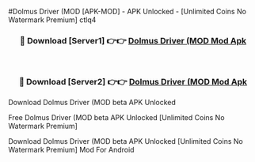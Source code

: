#Dolmus Driver (MOD [APK-MOD] - APK Unlocked - [Unlimited Coins No Watermark Premium] ctlq4



<div align="center">

<h3>🔴 Download [Server1] 👉👉 <a href="https://momento.my/?title=Dolmus_Driver_(MOD">Dolmus Driver (MOD Mod Apk</a></h3><br>

<h3>🔴 Download [Server2] 👉👉 <a href="https://momento.my/?title=Dolmus_Driver_(MOD">Dolmus Driver (MOD Mod Apk</a></h3>
</div>



Download Dolmus Driver (MOD beta APK Unlocked

Free Dolmus Driver (MOD beta APK Unlocked [Unlimited Coins No Watermark Premium]

Download Dolmus Driver (MOD beta APK Unlocked [Unlimited Coins No Watermark Premium] Mod For Android

